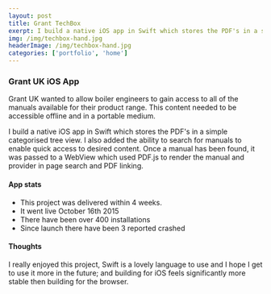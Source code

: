 ```yaml
---
layout: post
title: Grant TechBox
exerpt: I build a native iOS app in Swift which stores the PDF's in a simple categorised tree view. I also added the ability to search for manuals to enable quick access to desired content.
img: /img/techbox-hand.jpg
headerImage: /img/techbox-hand.jpg
categories: ['portfolio', 'home']
---
```

### Grant UK iOS App
Grant UK wanted to allow boiler engineers to gain access to all of the manuals available for their product range. This content needed to be accessible offline and in a portable medium.

I build a native iOS app in Swift which stores the PDF's in a simple categorised tree view. I also added the ability to search for manuals to enable quick access to desired content. Once a manual has been found, it was passed to a WebView which used PDF.js to render the manual and provider in page search and PDF linking.

#### App stats
- This project was delivered within 4 weeks.
- It went live October 16th 2015
- There have been over 400 installations
- Since launch there have been 3 reported crashed

#### Thoughts
I really enjoyed this project, Swift is a lovely language to use and I hope I get to use it more in the future; and building for iOS feels significantly more stable then building for the browser.
